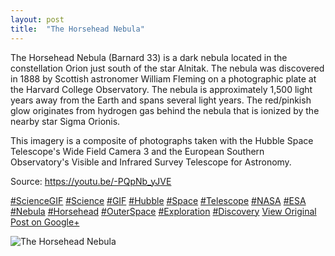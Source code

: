 ```yaml
---
layout: post
title:  "The Horsehead Nebula"
---
```


The Horsehead Nebula (Barnard 33) is a dark nebula located in the constellation Orion just south of the star Alnitak. The nebula was discovered in 1888 by Scottish astronomer William Fleming on a photographic plate at the Harvard College Observatory. The nebula is approximately 1,500 light years away from the Earth and spans several light years. The red/pinkish glow originates from hydrogen gas behind the nebula that is ionized by the nearby star Sigma Orionis.  
  
This imagery is a composite of photographs taken with the Hubble Space Telescope's Wide Field Camera 3 and the European Southern Observatory's Visible and Infrared Survey Telescope for Astronomy.   
  
Source: <https://youtu.be/-PQpNb_yJVE>  
  
[#ScienceGIF](https://plus.google.com/s/%23ScienceGIF/posts) [#Science](https://plus.google.com/s/%23Science/posts) [#GIF](https://plus.google.com/s/%23GIF/posts) [#Hubble](https://plus.google.com/s/%23Hubble/posts) [#Space](https://plus.google.com/s/%23Space/posts) [#Telescope](https://plus.google.com/s/%23Telescope/posts) [#NASA](https://plus.google.com/s/%23NASA/posts) [#ESA](https://plus.google.com/s/%23ESA/posts) [#Nebula](https://plus.google.com/s/%23Nebula/posts) [#Horsehead](https://plus.google.com/s/%23Horsehead/posts) [#OuterSpace](https://plus.google.com/s/%23OuterSpace/posts) [#Exploration](https://plus.google.com/s/%23Exploration/posts) [#Discovery](https://plus.google.com/s/%23Discovery/posts)
[View Original Post on Google+](https://plus.google.com/+ColinSullender/posts/MnEHHfDYRo6)

![The Horsehead Nebula](https://i.imgur.com/7J9sN9z.gif)
